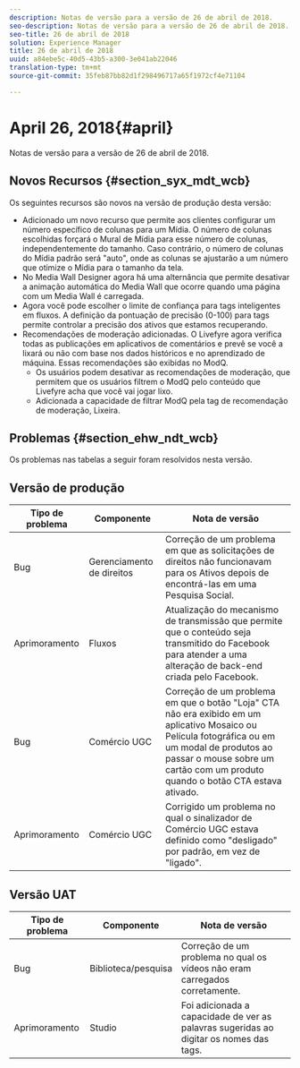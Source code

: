 ```yaml
---
description: Notas de versão para a versão de 26 de abril de 2018.
seo-description: Notas de versão para a versão de 26 de abril de 2018.
seo-title: 26 de abril de 2018
solution: Experience Manager
title: 26 de abril de 2018
uuid: a84ebe5c-40d5-43b5-a300-3e041ab22046
translation-type: tm+mt
source-git-commit: 35feb87bb82d1f298496717a65f1972cf4e71104

---
```



# April 26, 2018{#april}

Notas de versão para a versão de 26 de abril de 2018.

## Novos Recursos {#section_syx_mdt_wcb}

Os seguintes recursos são novos na versão de produção desta versão:

* Adicionado um novo recurso que permite aos clientes configurar um número específico de colunas para um Mídia. O número de colunas escolhidas forçará o Mural de Mídia para esse número de colunas, independentemente do tamanho. Caso contrário, o número de colunas do Mídia padrão será "auto", onde as colunas se ajustarão a um número que otimize o Mídia para o tamanho da tela.
* No Media Wall Designer agora há uma alternância que permite desativar a animação automática do Media Wall que ocorre quando uma página com um Media Wall é carregada.
* Agora você pode escolher o limite de confiança para tags inteligentes em fluxos. A definição da pontuação de precisão (0-100) para tags permite controlar a precisão dos ativos que estamos recuperando.
* Recomendações de moderação adicionadas. O Livefyre agora verifica todas as publicações em aplicativos de comentários e prevê se você a lixará ou não com base nos dados históricos e no aprendizado de máquina. Essas recomendações são exibidas no ModQ.
   * Os usuários podem desativar as recomendações de moderação, que permitem que os usuários filtrem o ModQ pelo conteúdo que Livefyre acha que você vai jogar lixo.
   * Adicionada a capacidade de filtrar ModQ pela tag de recomendação de moderação, Lixeira.

## Problemas {#section_ehw_ndt_wcb}

Os problemas nas tabelas a seguir foram resolvidos nesta versão.

## Versão de produção

| **Tipo de problema** | **Componente** | **Nota de versão** |
|---|---|---|
| Bug | Gerenciamento de direitos | Correção de um problema em que as solicitações de direitos não funcionavam para os Ativos depois de encontrá-las em uma Pesquisa Social. |
| Aprimoramento | Fluxos | Atualização do mecanismo de transmissão que permite que o conteúdo seja transmitido do Facebook para atender a uma alteração de back-end criada pelo Facebook. |
| Bug | Comércio UGC | Correção de um problema em que o botão "Loja" CTA não era exibido em um aplicativo Mosaico ou Película fotográfica ou em um modal de produtos ao passar o mouse sobre um cartão com um produto quando o botão CTA estava ativado. |
| Aprimoramento | Comércio UGC | Corrigido um problema no qual o sinalizador de Comércio UGC estava definido como "desligado" por padrão, em vez de "ligado". |

## Versão UAT

| **Tipo de problema** | **Componente** | **Nota de versão** |
|---|---|---|
| Bug | Biblioteca/pesquisa | Correção de um problema no qual os vídeos não eram carregados corretamente. |
| Aprimoramento | Studio | Foi adicionada a capacidade de ver as palavras sugeridas ao digitar os nomes das tags. |

